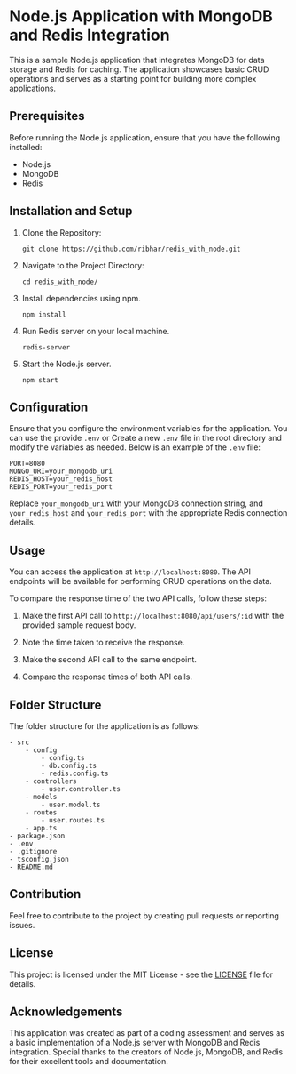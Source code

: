 # Node.js Application with MongoDB and Redis Integration

This is a sample Node.js application that integrates MongoDB for data storage and Redis for caching. The application showcases basic CRUD operations and serves as a starting point for building more complex applications.

## Prerequisites

Before running the Node.js application, ensure that you have the following installed:

- Node.js
- MongoDB
- Redis

## Installation and Setup

1. Clone the Repository:
   ```
   git clone https://github.com/ribhar/redis_with_node.git
   ```

2. Navigate to the Project Directory:
   ```
   cd redis_with_node/
   ```

3. Install dependencies using npm.
   ```
   npm install
   ```

4. Run Redis server on your local machine.
   ```
   redis-server
   ```

5. Start the Node.js server.
   ```
   npm start
   ```

## Configuration

Ensure that you configure the environment variables for the application. You can use the provide `.env` or Create a new `.env` file in the root directory and modify the variables as needed. Below is an example of the `.env` file:

```
PORT=8080
MONGO_URI=your_mongodb_uri
REDIS_HOST=your_redis_host
REDIS_PORT=your_redis_port
```

Replace `your_mongodb_uri` with your MongoDB connection string, and `your_redis_host` and `your_redis_port` with the appropriate Redis connection details.

## Usage

You can access the application at `http://localhost:8080`. The API endpoints will be available for performing CRUD operations on the data.

To compare the response time of the two API calls, follow these steps:

1. Make the first API call to `http://localhost:8080/api/users/:id` with the provided sample request body.

2. Note the time taken to receive the response. 

3. Make the second API call to the same endpoint.

4. Compare the response times of both API calls.

## Folder Structure

The folder structure for the application is as follows:

```
- src
    - config
        - config.ts
        - db.config.ts
        - redis.config.ts
    - controllers
        - user.controller.ts
    - models
        - user.model.ts
    - routes
        - user.routes.ts
    - app.ts
- package.json
- .env
- .gitignore
- tsconfig.json
- README.md
```

## Contribution

Feel free to contribute to the project by creating pull requests or reporting issues.

## License

This project is licensed under the MIT License - see the [LICENSE](LICENSE) file for details.

## Acknowledgements

This application was created as part of a coding assessment and serves as a basic implementation of a Node.js server with MongoDB and Redis integration. Special thanks to the creators of Node.js, MongoDB, and Redis for their excellent tools and documentation.